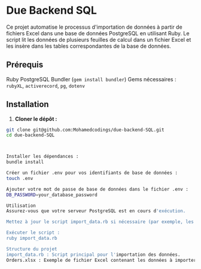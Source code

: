 # Due Backend SQL

Ce projet automatise le processus d'importation de données à partir de fichiers Excel dans une base de données PostgreSQL en utilisant Ruby. Le script lit les données de plusieurs feuilles de calcul dans un fichier Excel et les insère dans les tables correspondantes de la base de données.

## Prérequis

Ruby
PostgreSQL
Bundler (`gem install bundler`)
Gems nécessaires : `rubyXL`, `activerecord`, `pg`, `dotenv`

## Installation

1. **Cloner le dépôt :**

```sh
git clone git@github.com:Mohamedcodings/due-backend-SQL.git
cd due-backend-SQL



Installer les dépendances :
bundle install

Créer un fichier .env pour vos identifiants de base de données :
touch .env

Ajouter votre mot de passe de base de données dans le fichier .env :
DB_PASSWORD=your_database_password

Utilisation
Assurez-vous que votre serveur PostgreSQL est en cours d'exécution.

Mettez à jour le script import_data.rb si nécessaire (par exemple, les détails de connexion à la base de données).

Exécuter le script :
ruby import_data.rb

Structure du projet
import_data.rb : Script principal pour l'importation des données.
Orders.xlsx : Exemple de fichier Excel contenant les données à importer.
